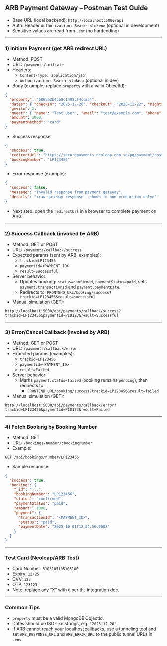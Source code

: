 ## ARB Payment Gateway – Postman Test Guide

- Base URL (local backend): `http://localhost:5000/api`
- Auth: Header `Authorization: Bearer <token>` (optional in development)
- Sensitive values are read from `.env` (no hardcoding)

---

### 1) Initiate Payment (get ARB redirect URL)
- Method: POST
- URL: `/payments/initiate`
- Headers:
  - `Content-Type: application/json`
  - `Authorization: Bearer <token>` (optional in dev)
- Body (example; replace `property` with a valid ObjectId):
```json
{
  "property": "6865a2b4cb8c1498cf4ccaa4",
  "dates": { "checkIn": "2025-12-20", "checkOut": "2025-12-22", "nights": 2 },
  "guests": 2,
  "guest": { "name": "Test User", "email": "test@example.com", "phone": "0500000000" },
  "amount": 1000,
  "paymentMethod": "card"
}
```
- Success response:
```json
{
  "success": true,
  "redirectUrl": "https://securepayments.neoleap.com.sa/pg/payment/hosted.htm?paymentid=<PAYMENT_ID>",
  "bookingNumber": "LP123456"
}
```
- Error response (example):
```json
{
  "success": false,
  "message": "Invalid response from payment gateway",
  "details": "<raw gateway response – shown in non-production only>"
}
```
- Next step: open the `redirectUrl` in a browser to complete payment on ARB.

---

### 2) Success Callback (invoked by ARB)
- Method: GET or POST
- URL: `/payments/callback/success`
- Expected params (sent by ARB, examples):
  - `trackid=LP123456`
  - `paymentid=<PAYMENT_ID>`
  - `result=Successful`
- Server behavior:
  - Updates booking: `status=confirmed`, `paymentStatus=paid`, sets `payment.transactionId` and `payment.paymentDate`.
  - Redirects to: `FRONTEND_URL/booking/success?trackid=LP123456&result=successful`
- Manual simulation (GET):
```
http://localhost:5000/api/payments/callback/success?trackid=LP123456&paymentid=PID123&result=Successful
```

---

### 3) Error/Cancel Callback (invoked by ARB)
- Method: GET or POST
- URL: `/payments/callback/error`
- Expected params (examples):
  - `trackid=LP123456`
  - `paymentid=<PAYMENT_ID>`
  - `result=Failed`
- Server behavior:
  - Marks `payment.status=failed` (booking remains `pending`), then redirects to:
    - `FRONTEND_URL/booking/success?trackid=LP123456&result=failed`
- Manual simulation (GET):
```
http://localhost:5000/api/payments/callback/error?trackid=LP123456&paymentid=PID123&result=Failed
```

---

### 4) Fetch Booking by Booking Number
- Method: GET
- URL: `/bookings/number/:bookingNumber`
- Example:
```
GET /api/bookings/number/LP123456
```
- Sample response:
```json
{
  "success": true,
  "booking": {
    "_id": "...",
    "bookingNumber": "LP123456",
    "status": "confirmed",
    "paymentStatus": "paid",
    "amount": 1000,
    "payment": {
      "transactionId": "<PAYMENT_ID>",
      "status": "paid",
      "paymentDate": "2025-10-01T12:34:56.000Z"
    }
  }
}
```

---

### Test Card (Neoleap/ARB Test)
- Card Number: `5105105105105100`
- Expiry: `12/25`
- CVV: `123`
- OTP: `123123`
- Note: replace any “X” with `0` per the integration doc.

---

### Common Tips
- `property` must be a valid MongoDB ObjectId.
- Dates should be ISO-like strings, e.g. `"2025-12-20"`.
- If ARB cannot reach your localhost callbacks, use a tunneling tool and set `ARB_RESPONSE_URL` and `ARB_ERROR_URL` to the public tunnel URLs in `.env`.


